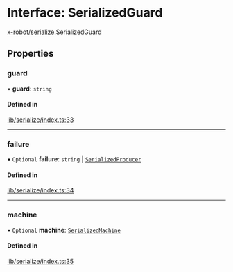 # Interface: SerializedGuard

[x-robot/serialize](../modules/x_robot_serialize.md).SerializedGuard

## Properties

### guard

• **guard**: `string`

#### Defined in

[lib/serialize/index.ts:33](https://github.com/Masquerade-Circus/x-robot/blob/a0ed060/lib/serialize/index.ts#L33)

___

### failure

• `Optional` **failure**: `string` \| [`SerializedProducer`](x_robot_serialize.SerializedProducer.md)

#### Defined in

[lib/serialize/index.ts:34](https://github.com/Masquerade-Circus/x-robot/blob/a0ed060/lib/serialize/index.ts#L34)

___

### machine

• `Optional` **machine**: [`SerializedMachine`](x_robot_serialize.SerializedMachine.md)

#### Defined in

[lib/serialize/index.ts:35](https://github.com/Masquerade-Circus/x-robot/blob/a0ed060/lib/serialize/index.ts#L35)
